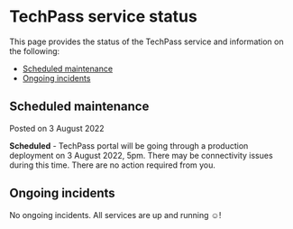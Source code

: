 # TechPass service status
This page provides the status of the TechPass service and information on the following:
- [Scheduled maintenance](#scheduled-maintenance)
- [Ongoing incidents](#ongoing-incidents)
<!--- [Previous incidents](#previous-incidents)-->

## Scheduled maintenance
Posted on 3 August 2022

**Scheduled** - TechPass portal will be going through a production deployment on 3 August 2022, 5pm. There may be connectivity issues during this time. There are no action required from you.

<!---
**Scheduled** - TechPass portal will be going through a (production|staging) maintenance on 27 July 2022, 1030am. There may be connectivity issues during this time. There are no action required from you.
--->

## Ongoing incidents

No ongoing incidents. All services are up and running :relaxed:!

<!--## Previous incidents
-->
